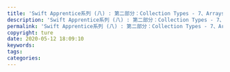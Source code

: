 ```yaml
---
title: 'Swift Apprentice系列 (八) : 第二部分：Collection Types - 7、Arrays, Dictionaries,Sets'
description: 'Swift Apprentice系列 (八) : 第二部分：Collection Types - 7、Arrays, Dictionaries,Sets'
permalink: 'Swift Apprentice系列 (八) : 第二部分：Collection Types - 7、Arrays, Dictionaries,Sets'
copyright: ture
date: 2020-05-12 18:09:10
keywords:
tags:
categories:
---
```

